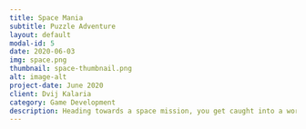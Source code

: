 ```yaml
---
title: Space Mania
subtitle: Puzzle Adventure
layout: default
modal-id: 5
date: 2020-06-03
img: space.png
thumbnail: space-thumbnail.png
alt: image-alt
project-date: June 2020
client: Dvij Kalaria
category: Game Development
description: Heading towards a space mission, you get caught into a wormhole leading your ship to this strange world. Steer your spaceship to escape these complex web of wormholes whilst protecting it from getting hit by frequent meteor showers and alien attacks. Complement your abilities with magical spells and interesting power ups on your way.
---
```

